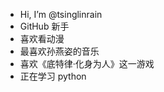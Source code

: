 - Hi, I’m @tsinglinrain
- GitHub 新手
- 喜欢看动漫
- 最喜欢孙燕姿的音乐
- 喜欢《底特律·化身为人》这一游戏
- 正在学习 python


<!---
tsinglinrain/tsinglinrain is a ✨ special ✨ repository because its `README.md` (this file) appears on your GitHub profile.
You can click the Preview link to take a look at your changes.
--->
